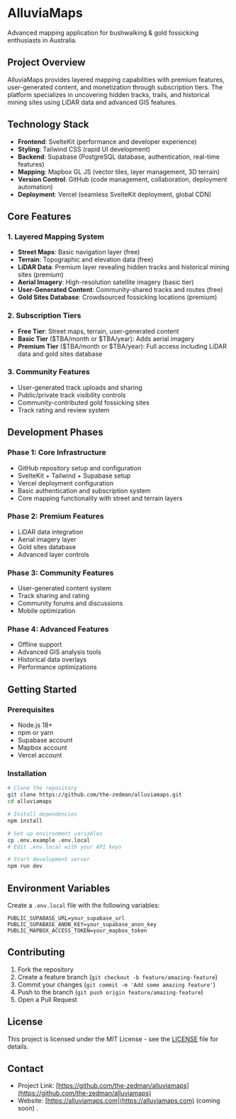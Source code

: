 # AlluviaMaps

Advanced mapping application for bushwalking & gold fossicking enthusiasts in Australia.

## Project Overview

AlluviaMaps provides layered mapping capabilities with premium features, user-generated content, and monetization through subscription tiers. The platform specializes in uncovering hidden tracks, trails, and historical mining sites using LiDAR data and advanced GIS features.

## Technology Stack

- **Frontend**: SvelteKit (performance and developer experience)
- **Styling**: Tailwind CSS (rapid UI development)
- **Backend**: Supabase (PostgreSQL database, authentication, real-time features)
- **Mapping**: Mapbox GL JS (vector tiles, layer management, 3D terrain)
- **Version Control**: GitHub (code management, collaboration, deployment automation)
- **Deployment**: Vercel (seamless SvelteKit deployment, global CDN)

## Core Features

### 1. Layered Mapping System
- **Street Maps**: Basic navigation layer (free)
- **Terrain**: Topographic and elevation data (free)
- **LiDAR Data**: Premium layer revealing hidden tracks and historical mining sites (premium)
- **Aerial Imagery**: High-resolution satellite imagery (basic tier)
- **User-Generated Content**: Community-shared tracks and routes (free)
- **Gold Sites Database**: Crowdsourced fossicking locations (premium)

### 2. Subscription Tiers
- **Free Tier**: Street maps, terrain, user-generated content
- **Basic Tier** ($TBA/month or $TBA/year): Adds aerial imagery
- **Premium Tier** ($TBA/month or $TBA/year): Full access including LiDAR data and gold sites database

### 3. Community Features
- User-generated track uploads and sharing
- Public/private track visibility controls
- Community-contributed gold fossicking sites
- Track rating and review system

## Development Phases

### Phase 1: Core Infrastructure
- GitHub repository setup and configuration
- SvelteKit + Tailwind + Supabase setup
- Vercel deployment configuration
- Basic authentication and subscription system
- Core mapping functionality with street and terrain layers

### Phase 2: Premium Features
- LiDAR data integration
- Aerial imagery layer
- Gold sites database
- Advanced layer controls

### Phase 3: Community Features
- User-generated content system
- Track sharing and rating
- Community forums and discussions
- Mobile optimization

### Phase 4: Advanced Features
- Offline support
- Advanced GIS analysis tools
- Historical data overlays
- Performance optimizations

## Getting Started

### Prerequisites
- Node.js 18+
- npm or yarn
- Supabase account
- Mapbox account
- Vercel account

### Installation
```bash
# Clone the repository
git clone https://github.com/the-zedman/alluviamaps.git
cd alluviamaps

# Install dependencies
npm install

# Set up environment variables
cp .env.example .env.local
# Edit .env.local with your API keys

# Start development server
npm run dev
```

## Environment Variables

Create a `.env.local` file with the following variables:

```env
PUBLIC_SUPABASE_URL=your_supabase_url
PUBLIC_SUPABASE_ANON_KEY=your_supabase_anon_key
PUBLIC_MAPBOX_ACCESS_TOKEN=your_mapbox_token
```

## Contributing

1. Fork the repository
2. Create a feature branch (`git checkout -b feature/amazing-feature`)
3. Commit your changes (`git commit -m 'Add some amazing feature'`)
4. Push to the branch (`git push origin feature/amazing-feature`)
5. Open a Pull Request

## License

This project is licensed under the MIT License - see the [LICENSE](LICENSE) file for details.

## Contact

- Project Link: [https://github.com/the-zedman/alluviamaps](https://github.com/the-zedman/alluviamaps)
- Website: [https://alluviamaps.com](https://alluviamaps.com) (coming soon) .